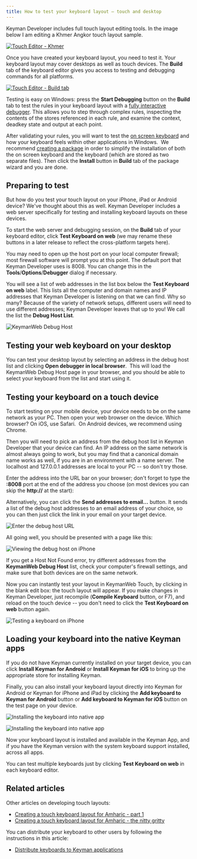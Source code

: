 ```yaml
---
title: How to test your keyboard layout — touch and desktop
---
```


Keyman Developer includes full touch layout editing tools. In the image
below I am editing a Khmer Angkor touch layout sample.

[![Touch Editor -
Khmer](../../images/testing/touch-editor-khmer-800wi.png "Touch Editor - Khmer")](../../images/testing/touch-editor-khmer.png)

Once you have created your keyboard layout, you need to test it. Your
keyboard layout may cover desktops as well as touch devices. The
**Build** tab of the keyboard editor gives you access to testing and
debugging commands for all platforms.

[![Touch Editor - Build
tab](../../images/testing/touch-editor-build-800wi.png "Touch Editor - Build tab")](../../images/testing/touch-editor-build.png)

Testing is easy on Windows: press the **Start Debugging** button on the
**Build** tab to test the rules in your keyboard layout with a [fully
interactive debugger](../../context/debug). This allows you to step
through complex rules, inspecting the contents of the stores referenced
in each rule, and examine the context, deadkey state and output at each
point.

After validating your rules, you will want to test the [on screen
keyboard](../../context/keyboard-editor#toc-on-screen-tab) and how your
keyboard feels within other applications in Windows.  We recommend
[creating a package](../distribute/tutorial) in order to simplify the
installation of both the on screen keyboard and the keyboard (which are
stored as two separate files). Then click the **Install** button in
**Build** tab of the package wizard and you are done.

## Preparing to test

But how do you test your touch layout on your iPhone, iPad or Android
device? We've thought about this as well. Keyman Developer includes a
web server specifically for testing and installing keyboard layouts on
these devices.

To start the web server and debugging session, on the **Build** tab of
your keyboard editor, click **Test Keyboard on web** (we may rename
these buttons in a later release to reflect the cross-platform targets
here).

You may need to open up the host port on your local computer firewall;
most firewall software will prompt you at this point. The default port
that Keyman Developer uses is 8008. You can change this in the
**Tools**/**Options**/**Debugger** dialog if necessary.

You will see a list of web addresses in the list box below the **Test
Keyboard on web** label. This lists all the computer and domain names
and IP addresses that Keyman Developer is listening on that we can find.
Why so many? Because of the variety of network setups, different users
will need to use different addresses; Keyman Developer leaves that up to
you! We call the list the **Debug Host List**.

![KeymanWeb Debug
Host](../../images/testing/startdebugging-kd10.png "KeymanWeb Debug Host")

## Testing your web keyboard on your desktop

You can test your desktop layout by selecting an address in the debug
host list and clicking **Open debugger in local browser**.  This will
load the KeymanWeb Debug Host page in your browser, and you should be
able to select your keyboard from the list and start using it.

## Testing your keyboard on a touch device

To start testing on your mobile device, your device needs to be on the
same network as your PC. Then open your web browser on the device. Which
browser? On iOS, use Safari.  On Android devices, we recommend using
Chrome.

Then you will need to pick an address from the debug host list in Keyman
Developer that your device can find. An IP address on the same network
is almost always going to work, but you may find that a canonical domain
name works as well, if you are in an environment with a name server. The
localhost and 127.0.0.1 addresses are local to your PC -- so don't try
those.

Enter the address into the URL bar on your browser; don't forget to type
the **:8008** port at the end of the address you choose (on most devices
you can skip the **http://** at the start):

Alternatively, you can click the **Send addresses to email...** button.
It sends a list of the debug host addresses to an email address of your
choice, so you can then just click the link in your email on your target
device.

![Enter the debug host
URL](../../images/testing/frame/android-enter-debug-host.png "Enter the debug host URL")

All going well, you should be presented with a page like this:

![Viewing the debug host on
iPhone](../../images/testing/frame/android-debug-host.png "Viewing the debug host on iPhone")

If you get a Host Not Found error, try different addresses from the
**KeymanWeb Debug Host** list, check your computer's firewall settings,
and make sure that both devices are on the same network.

Now you can instantly test your layout in KeymanWeb Touch, by clicking
in the blank edit box: the touch layout will appear. If you make changes
in Keyman Developer, just recompile (**Compile Keyboard** button, or
F7), and reload on the touch device -- you don't need to click the
**Test Keyboard on web** button again.

![Testing a keyboard on
iPhone](../../images/testing/frame/android-debug-keyboard.png "Testing a keyboard on iPhone")

## Loading your keyboard into the native Keyman apps

If you do not have Keyman currently installed on your target device, you
can click **Install Keyman for Android** or **Install Keyman for iOS**
to bring up the appropriate store for installing Keyman.

Finally, you can also install your keyboard layout directly into Keyman
for Android or Keyman for iPhone and iPad by clicking the **Add keyboard
to Keyman for Android** button or **Add keyboard to Keyman for iOS**
button on the test page on your device.

![Installing the keyboard into native
app](../../images/testing/frame/installing-native-keyboard-1.png "Installing the keyboard into native app")

![Installing the keyboard into native
app](../../images/testing/frame/installing-native-keyboard-2.png "Installing the keyboard into native app")

Now your keyboard layout is installed and available in the Keyman App,
and if you have the Keyman version with the system keyboard support
installed, across all apps.

You can test multiple keyboards just by clicking **Test Keyboard on
web** in each keyboard editor.

## Related articles

Other articles on developing touch layouts:

-   [Creating a touch keyboard layout for Amharic - part
    1](../develop/creating-a-touch-keyboard-layout-for-amharic)
-   [Creating a touch keyboard layout for Amharic - the nitty
    gritty](../develop/creating-a-touch-keyboard-layout-for-amharic-the-nitty-gritty)

You can distribute your keyboard to other users by following the
instructions in this article:

-   [Distribute keyboards to Keyman
    applications](../distribute/packages)
